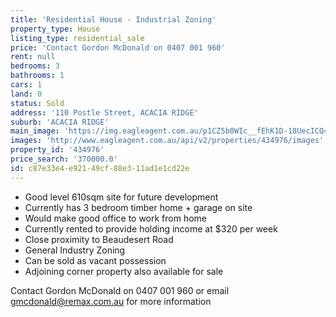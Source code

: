 ```yaml
---
title: 'Residential House - Industrial Zoning'
property_type: House
listing_type: residential_sale
price: 'Contact Gordon McDonald on 0407 001 960'
rent: null
bedrooms: 3
bathrooms: 1
cars: 1
land: 0
status: Sold
address: '110 Postle Street, ACACIA RIDGE'
suburb: 'ACACIA RIDGE'
main_image: 'https://img.eagleagent.com.au/p1CZ5b0WIc__fEhK1D-18UecICQ=/1280x854/smart/https://s3-us-west-2.amazonaws.com/eagleagent-orig/images/6819470/105820046-image-M.jpg'
images: 'http://www.eagleagent.com.au/api/v2/properties/434976/images'
property_id: '434976'
price_search: '370000.0'
id: c87e33e4-e921-49cf-88e3-11ad1e1cd22e
---
```

*  Good level 610sqm site for future development
*  Currently has 3 bedroom timber home + garage on site
*  Would make good office to work from home
*  Currently rented to provide holding income at $320 per week
*  Close proximity to Beaudesert Road
*  General Industry Zoning
*  Can be sold as vacant possession
*  Adjoining corner property also available for sale

Contact Gordon McDonald on 0407 001 960 or email gmcdonald@remax.com.au for more information